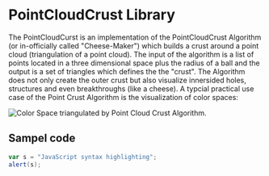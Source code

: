 # PointCloudCrust Library
The PointCloudCurst is an implementation of the PointCloudCrust Algorithm (or in-officially called "Cheese-Maker") which builds a crust around a point cloud (triangulation of a point cloud). The input of the algorithm is a list of points located in a three dimensional space plus the radius of a ball and the output is a set of triangles which defines the the "crust".
The Algorithm does not only create the outer crust but also visualize innersided holes, structures and even breakthroughs (like a cheese). A typcial practical use case of the Point Crust Algorithm is the visualization of color spaces:

![Color Space triangulated by Point Cloud Crust Algorithm.](https://github.com/ricebean-net/PointCloudCrust/blob/master/docs/point-cloud-crust-algorithm.png "Color Space triangulated by Point Cloud Crust Algorithm.")

## Sampel code
```groovy
var s = "JavaScript syntax highlighting";
alert(s);
```
